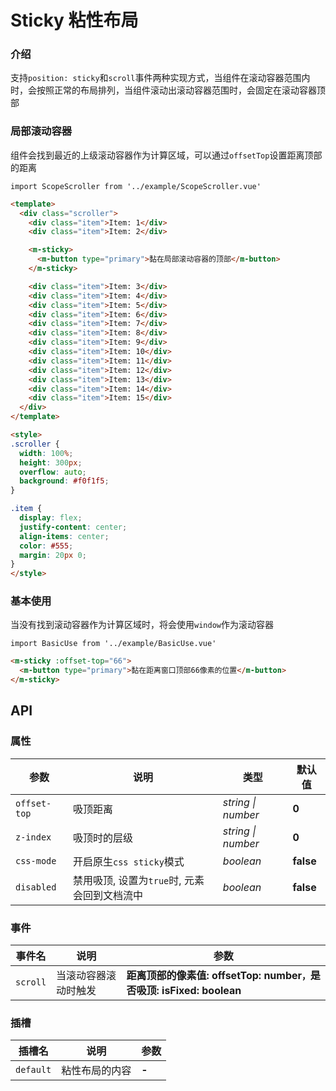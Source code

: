 # Sticky 粘性布局

### 介绍

支持`position: sticky`和`scroll`事件两种实现方式，当组件在滚动容器范围内时，会按照正常的布局排列，当组件滚动出滚动容器范围时，会固定在滚动容器顶部

### 局部滚动容器

组件会找到最近的上级滚动容器作为计算区域，可以通过`offsetTop`设置距离顶部的距离

```vue
import ScopeScroller from '../example/ScopeScroller.vue'
```

```html
<template>
  <div class="scroller">
    <div class="item">Item: 1</div>
    <div class="item">Item: 2</div>

    <m-sticky>
      <m-button type="primary">黏在局部滚动容器的顶部</m-button>
    </m-sticky>

    <div class="item">Item: 3</div>
    <div class="item">Item: 4</div>
    <div class="item">Item: 5</div>
    <div class="item">Item: 6</div>
    <div class="item">Item: 7</div>
    <div class="item">Item: 8</div>
    <div class="item">Item: 9</div>
    <div class="item">Item: 10</div>
    <div class="item">Item: 11</div>
    <div class="item">Item: 12</div>
    <div class="item">Item: 13</div>
    <div class="item">Item: 14</div>
    <div class="item">Item: 15</div>
  </div>
</template>

<style>
.scroller {
  width: 100%;
  height: 300px;
  overflow: auto;
  background: #f0f1f5;
}

.item {
  display: flex;
  justify-content: center;
  align-items: center;
  color: #555;
  margin: 20px 0;
}
</style>
```

### 基本使用

当没有找到滚动容器作为计算区域时，将会使用`window`作为滚动容器

```vue
import BasicUse from '../example/BasicUse.vue'
```

```html
<m-sticky :offset-top="66">
  <m-button type="primary">黏在距离窗口顶部66像素的位置</m-button>
</m-sticky>
```

## API

### 属性

| 参数 | 说明 | 类型 | 默认值 | 
| --- | --- | --- | --- | 
| `offset-top` | 吸顶距离 | _string \| number_ | **0** |
| `z-index` | 吸顶时的层级 | _string \| number_ | **0** |
| `css-mode` | 开启原生`css sticky`模式 | _boolean_ | **false** |
| `disabled` | 禁用吸顶, 设置为`true`时, 元素会回到文档流中 | _boolean_ | **false** |

### 事件

| 事件名 | 说明 | 参数 |
| --- | --- | --- |
| `scroll` | 当滚动容器滚动时触发 | **距离顶部的像素值: offsetTop: number`，`是否吸顶: isFixed: boolean** |

### 插槽

| 插槽名 | 说明 | 参数 |
| --- | --- | --- |
| `default` | 粘性布局的内容 | **-** |